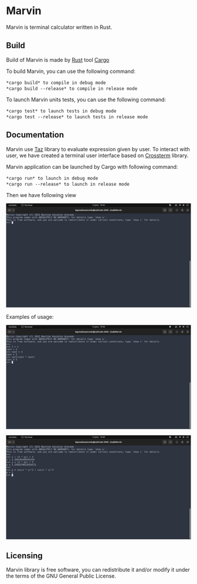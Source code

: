# Marvin
Marvin is terminal calculator written in Rust.

## Build
Build of Marvin is made by [Rust](https://www.rust-lang.org/) tool [Cargo](https://doc.rust-lang.org/cargo/)

To build Marvin, you can use the following command:

	*cargo build* to compile in debug mode
	*cargo build --release* to compile in release mode

To launch Marvin units tests, you can use the following command:

	*cargo test* to launch tests in debug mode
	*cargo test --release* to launch tests in release mode

## Documentation
Marvin use [Taz]("https://github.com/BaGoA/Taz") library to evaluate expression given by user. To interact with user, we have created a terminal user interface based on [Crossterm]("https://github.com/crossterm-rs/crossterm") library. 

Marvin application can be launched by Cargo with following command:

	*cargo run* to launch in debug mode
	*cargo run --release* to launch in release mode

Then we have following view

![](doc/marvin-start.png)

Examples of usage:

![](doc/marvin-simple-usage.png)

![](doc/marvin-use-variables.png)

## Licensing
Marvin library is free software, you can redistribute it and/or modify it under the terms of the GNU General Public License.
